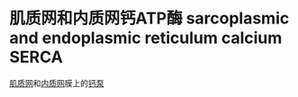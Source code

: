 # 肌质网和内质网钙ATP酶 sarcoplasmic and endoplasmic reticulum calcium SERCA

[肌质网](肌质网.md)和[内质网](内质网.md)膜上的[钙泵](钙泵.md)

